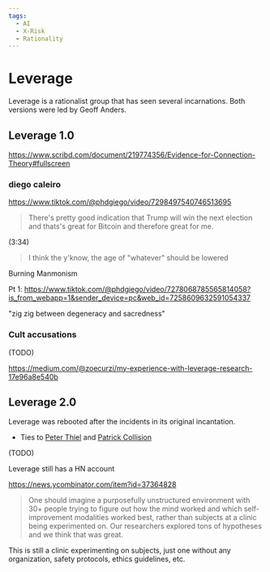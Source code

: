 ```yaml
---
tags:
  - AI
  - X-Risk
  - Rationality
---
```

# Leverage

Leverage is a rationalist group that has seen several incarnations. Both versions were led by Geoff Anders.

## Leverage 1.0

https://www.scribd.com/document/219774356/Evidence-for-Connection-Theory#fullscreen

### diego caleiro

https://www.tiktok.com/@phdgiego/video/7298497540746513695

> There's pretty good indication that Trump will win the next election and thats's great for Bitcoin and therefore great for me.

(3:34)
>I think the y'know, the age of "whatever" should be lowered
>

Burning Manmonism

Pt 1: https://www.tiktok.com/@phdgiego/video/7278068785565814058?is_from_webapp=1&sender_device=pc&web_id=7258609632591054337

"zig zig between degeneracy and sacredness"

### Cult accusations

(TODO)

https://medium.com/@zoecurzi/my-experience-with-leverage-research-17e96a8e540b

## Leverage 2.0

Leverage was rebooted after the incidents in its original incantation.

- Ties to [Peter Thiel]() and [Patrick Collision]()

(TODO)

Leverage still has a HN account

https://news.ycombinator.com/item?id=37364828

>One should imagine a purposefully unstructured environment with 30+ people trying to figure out how the mind worked and which self-improvement modalities worked best, rather than subjects at a clinic being experimented on. Our researchers explored tons of hypotheses and we think that was great.

This is still a clinic experimenting on subjects, just one without any organization, safety protocols, ethics guidelines, etc.